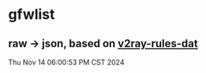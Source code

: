 # gfwlist
## raw -> json, based on [v2ray-rules-dat](https://github.com/Loyalsoldier/v2ray-rules-dat)
Thu Nov 14 06:00:53 PM CST 2024

